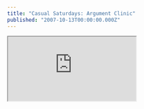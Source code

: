 ```yaml
---
title: "Casual Saturdays: Argument Clinic"
published: "2007-10-13T00:00:00.000Z"
---
```


<div class="videowrapper">
  <iframe src="https://www.youtube.com/embed/XNkjDuSVXiE" allowfullscreen></iframe>
</div>